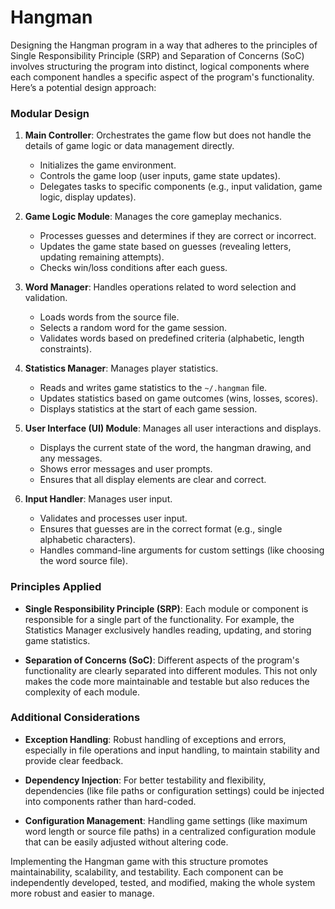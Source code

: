 # Hangman

Designing the Hangman program in a way that adheres to the principles of Single Responsibility Principle (SRP) and Separation of Concerns (SoC) involves structuring the program into distinct, logical components where each component handles a specific aspect of the program's functionality. Here’s a potential design approach:

### Modular Design

1. **Main Controller**: Orchestrates the game flow but does not handle the details of game logic or data management directly.
   - Initializes the game environment.
   - Controls the game loop (user inputs, game state updates).
   - Delegates tasks to specific components (e.g., input validation, game logic, display updates).

2. **Game Logic Module**: Manages the core gameplay mechanics.
   - Processes guesses and determines if they are correct or incorrect.
   - Updates the game state based on guesses (revealing letters, updating remaining attempts).
   - Checks win/loss conditions after each guess.

3. **Word Manager**: Handles operations related to word selection and validation.
   - Loads words from the source file.
   - Selects a random word for the game session.
   - Validates words based on predefined criteria (alphabetic, length constraints).

4. **Statistics Manager**: Manages player statistics.
   - Reads and writes game statistics to the `~/.hangman` file.
   - Updates statistics based on game outcomes (wins, losses, scores).
   - Displays statistics at the start of each game session.

5. **User Interface (UI) Module**: Manages all user interactions and displays.
   - Displays the current state of the word, the hangman drawing, and any messages.
   - Shows error messages and user prompts.
   - Ensures that all display elements are clear and correct.

6. **Input Handler**: Manages user input.
   - Validates and processes user input.
   - Ensures that guesses are in the correct format (e.g., single alphabetic characters).
   - Handles command-line arguments for custom settings (like choosing the word source file).

### Principles Applied

- **Single Responsibility Principle (SRP)**: Each module or component is responsible for a single part of the functionality. For example, the Statistics Manager exclusively handles reading, updating, and storing game statistics.
  
- **Separation of Concerns (SoC)**: Different aspects of the program's functionality are clearly separated into different modules. This not only makes the code more maintainable and testable but also reduces the complexity of each module.

### Additional Considerations

- **Exception Handling**: Robust handling of exceptions and errors, especially in file operations and input handling, to maintain stability and provide clear feedback.

- **Dependency Injection**: For better testability and flexibility, dependencies (like file paths or configuration settings) could be injected into components rather than hard-coded.

- **Configuration Management**: Handling game settings (like maximum word length or source file paths) in a centralized configuration module that can be easily adjusted without altering code.

Implementing the Hangman game with this structure promotes maintainability, scalability, and testability. Each component can be independently developed, tested, and modified, making the whole system more robust and easier to manage.
